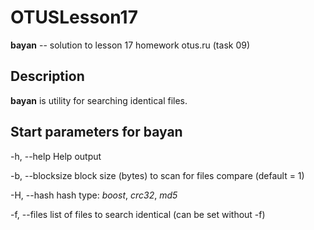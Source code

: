 # OTUSLesson17
**bayan** -- solution to lesson 17 homework otus.ru (task 09)



## Description

**bayan** is utility for searching identical files.



## Start parameters for bayan

-h, --help			Help output

-b, --blocksize	block size (bytes) to scan for files compare (default = 1)

-H, --hash			hash type: *boost*, *crc32*, *md5*

-f,  --files			  list of files to search identical (can be set without -f)	

